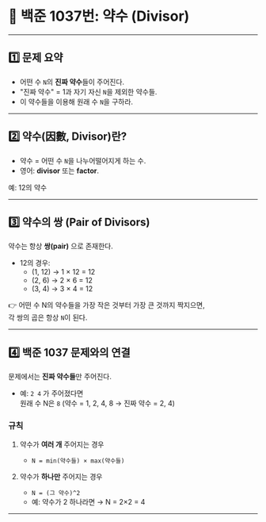 # 📘 백준 1037번: 약수 (Divisor)

---

## 1️⃣ 문제 요약
- 어떤 수 `N`의 **진짜 약수**들이 주어진다.
- "진짜 약수" = 1과 자기 자신 `N`을 제외한 약수들.
- 이 약수들을 이용해 원래 수 `N`을 구하라.

---

## 2️⃣ 약수(因數, Divisor)란?
- 약수 = 어떤 수 `N`을 나누어떨어지게 하는 수.
- 영어: **divisor** 또는 **factor**.

예: 12의 약수  

---

## 3️⃣ 약수의 쌍 (Pair of Divisors)
약수는 항상 **쌍(pair)** 으로 존재한다.

- 12의 경우:
    - (1, 12) → 1 × 12 = 12
    - (2, 6)  → 2 × 6  = 12
    - (3, 4)  → 3 × 4  = 12

👉 어떤 수 N의 약수들을 가장 작은 것부터 가장 큰 것까지 짝지으면,  
각 쌍의 곱은 항상 `N`이 된다.

---

## 4️⃣ 백준 1037 문제와의 연결
문제에서는 **진짜 약수들**만 주어진다.
- 예: `2 4` 가 주어졌다면  
  원래 수 N은 `8` (약수 = 1, 2, 4, 8 → 진짜 약수 = 2, 4)

### 규칙
1. 약수가 **여러 개** 주어지는 경우
    - `N = min(약수들) × max(약수들)`

2. 약수가 **하나만** 주어지는 경우
    - `N = (그 약수)^2`
    - 예: 약수가 2 하나라면 → N = 2×2 = 4

---

